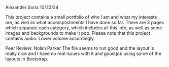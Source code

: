 Alexander Soria
10/22/24

This project contains a small portfolio of who I am and what my interests are, as well as what accomplishments I have done so far. There are 3 pages which separate each category, which includes all this info, as well as some images and backgrounds to make it pop. Please note that this project contains audio. Lower volume accordingly.

Peer Review: Nolan Parker
The file seems to run good and the layout is really nice and I have no real issues with it and good job using some of the layouts in Bootstrap.
